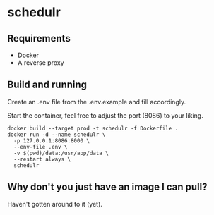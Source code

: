 # schedulr

## Requirements

- Docker
- A reverse proxy

## Build and running

Create an .env file from the .env.example and fill accordingly.

Start the container, feel free to adjust the port (8086) to your liking.

```
docker build --target prod -t schedulr -f Dockerfile .
docker run -d --name schedulr \
  -p 127.0.0.1:8086:8000 \
  --env-file .env \
  -v $(pwd)/data:/usr/app/data \
  --restart always \
  schedulr
```

## Why don't you just have an image I can pull?

Haven't gotten around to it (yet).
